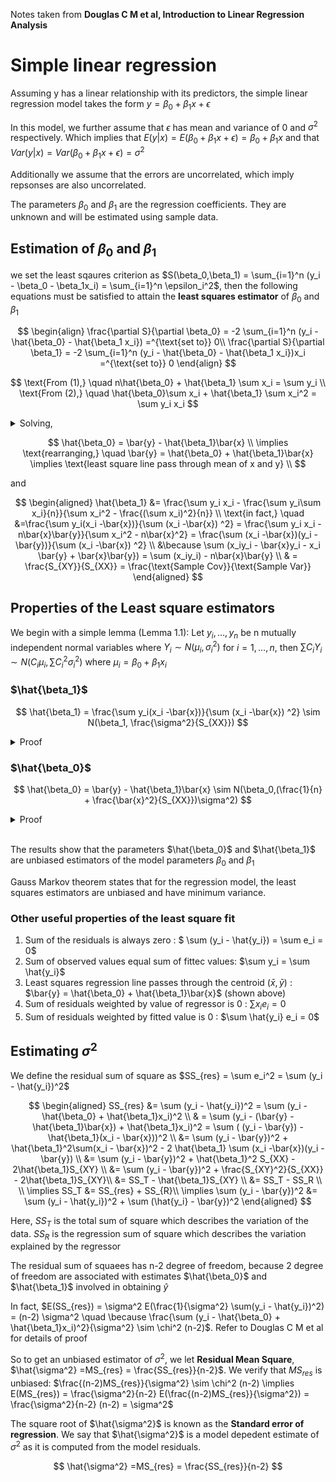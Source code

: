 Notes taken from **Douglas C M et al, Introduction to Linear Regression Analysis**

# Simple linear regression

Assuming y has a linear relationship with its predictors, the simple linear regression model takes the form $y = \beta_0 + \beta_1x + \epsilon$

In this model, we further assume that $\epsilon$ has mean and variance of 0 and $\sigma^2$ respectively. Which implies that $E(y|x) = E(\beta_0 + \beta_1x + \epsilon) = \beta_0 + \beta_1x$ and that $Var(y|x) = Var(\beta_0 + \beta_1x + \epsilon) = \sigma^2$

Additionally we assume that the errors are uncorrelated, which imply repsonses are also uncorrelated. 

The parameters $\beta_0$ and $\beta_1$ are the regression coefficients. They are unknown and will be estimated using sample data. 

## Estimation of $\beta_0$ and $\beta_1$

we set the least sqaures criterion as $S(\beta_0,\beta_1) = \sum_{i=1}^n (y_i - \beta_0 - \beta_1x_i) = \sum_{i=1}^n \epsilon_i^2$, then the following equations must be satisfied to attain the **least squares estimator** of $\beta_0$ and $\beta_1$

$$
\begin{align}
\frac{\partial S}{\partial \beta_0} = -2 \sum_{i=1}^n (y_i - \hat{\beta_0} - \hat{\beta_1 x_i}) =^{\text{set to}} 0\\
\frac{\partial S}{\partial \beta_1} = -2 \sum_{i=1}^n (y_i - \hat{\beta_0} - \hat{\beta_1 x_i})x_i =^{\text{set to}} 0
\end{align}
$$

$$
\text{From (1),} \quad n\hat{\beta_0} + \hat{\beta_1} \sum x_i = \sum y_i \\
\text{From (2),} \quad \hat{\beta_0}\sum x_i + \hat{\beta_1} \sum x_i^2 = \sum y_i x_i
$$

<details>

<summary>Solving,</summary>

$`
\begin{aligned}
n\hat{\beta_0} + \hat{\beta_1} \sum x_i &= \sum y_i \\
n\hat{\beta_0} + n \bar{x}\hat{\beta_1} &= n \bar{y} \\
\hat{\beta_0} &= \bar{y} - \hat{\beta_1}\bar{x} \tag{coefficient of $\beta_0$} \\
\end{aligned}
`$

$`
\begin{aligned}
\text{sub $\beta_0$ into (2),} \quad \sum y_i x_i - (\bar{y} - \hat{\beta_1}\bar{x})\sum x_i - \hat{\beta_1} \sum x_i^2 &=0 \\
\sum y_i x_i - \bar{y}\sum x_i - \hat{\beta_1}\bar{x}\sum x_i - \hat{\beta_1} \sum x_i^2 &=0 \\
\hat{\beta_1} (\sum x_i^2 -\bar{x}\sum x_i) = \sum y_i x_i - \bar{y}\sum x_i
\\
\hat{\beta_1} = \frac{\sum y_i x_i - \frac{\sum y_i\sum x_i}{n}}{\sum x_i^2 - \frac{(\sum x_i)^2}{n}} \tag{coefficient of $\beta_1$}
\end{aligned}
`$

</details>

$$
\hat{\beta_0} = \bar{y} - \hat{\beta_1}\bar{x}  \\
\implies \text{rearranging,} \quad \bar{y} = \hat{\beta_0} + \hat{\beta_1}\bar{x} \implies \text{least square line pass through mean of x and y} \\
$$

and 

$$
\begin{aligned}
\hat{\beta_1} &= \frac{\sum y_i x_i - \frac{\sum y_i\sum x_i}{n}}{\sum x_i^2 - \frac{(\sum x_i)^2}{n}} \\
\text{in fact,} \quad &=\frac{\sum y_i(x_i -\bar{x})}{\sum (x_i -\bar{x}) ^2} = \frac{\sum y_i x_i - n\bar{x}\bar{y}}{\sum x_i^2 - n\bar{x}^2} = \frac{\sum (x_i -\bar{x})(y_i -\bar{y})}{\sum (x_i -\bar{x}) ^2}  \\
&\because \sum (x_iy_i - \bar{x}y_i - x_i \bar{y} + \bar{x}\bar{y}) = \sum (x_iy_i) - n\bar{x}\bar{y} \\
& = \frac{S_{XY}}{S_{XX}} = \frac{\text{Sample Cov}}{\text{Sample Var}}
\end{aligned}
$$

## Properties of the Least square estimators

We begin with a simple lemma (Lemma 1.1): Let $y_i,\dotsc,y_n$ be n mutually independent normal variables where $Y_i \sim N(\mu_i,\sigma_i^2)$ for $i = 1,\dotsc,n$, then $\sum C_i Y_i \sim N(C_i \mu_i, \sum C_i^2 \sigma_i^2)$ where $\mu_i = \beta_0 + \beta_1x_i$

### $\hat{\beta_1}$

$$
\hat{\beta_1} = \frac{\sum y_i(x_i -\bar{x})}{\sum (x_i -\bar{x}) ^2} \sim N(\beta_1, \frac{\sigma^2}{S_{XX}})
$$

<details>
<summary>Proof</summary>

```math
\begin{aligned}
C_i &= \frac{(x_i -\bar{x})}{\sum (x_i -\bar{x}) ^2} \\
\\
E(\hat{\beta_1}) &= \sum \frac{ (x_i -\bar{x})}{\sum (x_i -\bar{x}) ^2} (\beta_0 + \beta_1x_i) \\
& = \beta_0 \sum (\frac{ (x_i -\bar{x})}{\sum (x_i -\bar{x}) ^2}) + \beta_1 \sum (\frac{ x_i(x_i -\bar{x})}{\sum (x_i -\bar{x}) ^2}) \\
& = 0 + \beta_1 \sum (\frac{ (x_i^2 -x_i\bar{x})}{\sum (x_i -\bar{x}) ^2}) \because \sum (x_i - \bar{x}) = 0\\
& = \beta_1 (\frac{ \sum x_i^2 - \sum x_i\bar{x}}{\sum (x_i -\bar{x}) ^2}) = \beta_1 (\frac{ \sum x_i^2 - n\bar{x}^2}{\sum x_i^2 - n\bar{x}^2}) = \beta_1 (1) \\
& = \beta_1
\\
Var(\hat{\beta_1}) = \sum \frac{ (x_i -\bar{x})^2 \sigma^2}{(\sum (x_i -\bar{x}) ^2)^2}  &= \frac{\sigma^2}{\sum (x_i -\bar{x}) ^2} = \frac{\sigma^2}{S_{XX}}
\end{aligned}
```

</details>

### $\hat{\beta_0}$

$$
\hat{\beta_0} = \bar{y} - \hat{\beta_1}\bar{x} \sim N(\beta_0,(\frac{1}{n} + \frac{\bar{x}^2}{S_{XX}})\sigma^2)
$$

<details>
<summary>Proof</summary>

$`
\begin{aligned}
E(\hat{\beta_0} ) &= E(\bar{y} - \hat{\beta_1}\bar{x}) \\
&= \frac{1}{n} \sum(E(y_i)) - \frac{1}{n} \sum E(\hat{\beta_1} x_i) \\
&= \frac{1}{n} \sum (\beta_0 + \beta_1x_i) - \frac{1}{n} \sum \beta_1 x_i \\
& = \beta_0
\end{aligned}
`$

Lemma 1.2: $Cov(\bar{y},\hat{\beta_1}) = 0$

$`
\begin{aligned}
Cov(\bar{y},\hat{\beta_1}) &= Cov(\frac{1}{n}\sum y_i,\sum C_i y_i), \quad C_i = \frac{(x_i -\bar{x})}{\sum (x_i -\bar{x}) ^2} \\
&= \frac{1}{n} \sum_i Cov(y_i,C_iy_i) + \frac{1}{n} \sum\sum_{i \neq j} Cov(y_i,C_j,yj) \\
&= \frac{1}{n} \sum_i C_i Cov(y_i,y_i) + 0 \quad \because \text{$y_i$ are indepedent} \\
&= \frac{1}{n} \sum_i C_i Var(y_i) = \frac{\sigma^2}{n} \sum_i C_i \\
&= 0 \quad \because \sum \frac{(x_i -\bar{x})}{\sum (x_i -\bar{x}) ^2} = 0
\end{aligned}
`$

We use Lemma 1.2 to proof the variance of $\hat{\beta_0}$

$`
\begin{aligned}
Var(\hat{\beta_0}) &= Var(\bar{y} - \hat{\beta_1}\bar{x}) = Var(\bar{y}) + (\bar{x})^2 Var(\hat{\beta_1}) + 2 \bar{x}Cov(\bar{y},\hat{\beta_1}) \\
& = \frac{\sigma^2}{n} + (\bar{x})^2\frac{\sigma^2}{\sum (x_i -\bar{x}) ^2} + 0 \quad \text{from Lemma 1.2} \\
& = \sigma^2 (\frac{1}{n} + \frac{\bar{x}}{S_{XX}})
\end{aligned}
`$

</details> <br>

The results show that the parameters $\hat{\beta_0}$ and $\hat{\beta_1}$  are unbiased estimators of the model parameters $\beta_0$ and $\beta_1$

Gauss Markov theorem states that for the regression model, the least squares estimators are unbiased and have minimum variance. 

### Other useful properties of the least square fit

1. Sum of the residuals is always zero : $ \sum (y_i - \hat{y_i}) = \sum e_i = 0$
2. Sum of observed values equal sum of fittec values: $\sum y_i  = \sum \hat{y_i}$
3. Least squares regression line passes through the centroid $(\bar{x},\bar{y})$ : $\bar{y} = \hat{\beta_0} + \hat{\beta_1}\bar{x}$ (shown above)
4. Sum of residuals weighted by value of regressor is 0 : $\sum x_i e_i = 0$
5. Sum of residuals weighted by fitted value is 0 : $\sum \hat{y_i} e_i = 0$

## Estimating $\sigma^2$

We define the residual sum of square as $SS_{res} = \sum e_i^2 = \sum (y_i - \hat{y_i})^2$

$$
\begin{aligned}
SS_{res} &= \sum (y_i - \hat{y_i})^2 = \sum (y_i - \hat{\beta_0} + \hat{\beta_1}x_i)^2 \\
& = \sum (y_i - (\bar{y} - \hat{\beta_1}\bar{x})  + \hat{\beta_1}x_i)^2 = \sum ( (y_i - \bar{y}) - \hat{\beta_1}(x_i - \bar{x}))^2 \\
&= \sum (y_i - \bar{y})^2 + \hat{\beta_1}^2\sum(x_i - \bar{x})^2 - 2 \hat{\beta_1} \sum (x_i -\bar{x})(y_i -\bar{y}) \\
&= \sum (y_i - \bar{y})^2 + \hat{\beta_1}^2 S_{XX} -  2\hat{\beta_1}S_{XY} \\
&= \sum (y_i - \bar{y})^2 + \frac{S_{XY}^2}{S_{XX}}  -  2\hat{\beta_1}S_{XY}\\
&= SS_T -  \hat{\beta_1}S_{XY} \\
&= SS_T - SS_R \\
\\
\implies  SS_T &= SS_{res} + SS_{R}\\
\implies \sum (y_i - \bar{y})^2 &= \sum (y_i - \hat{y_i})^2 + \sum (\hat{y_i} - \bar{y})^2
\end{aligned}
$$

Here, $SS_T$ is the total sum of square which describes the variation of the data. $SS_R$ is the regression sum of square which describes the variation explained by the regressor

The residual sum of squaees has n-2 degree of freedom, because 2 degree of freedom are associated with estimates $\hat{\beta_0}$ and $\hat{\beta_1}$ involved in obtaining $\hat{y}$

In fact, $E(SS_{res}) = \sigma^2 E(\frac{1}{\sigma^2} \sum(y_i - \hat{y_i})^2) = (n-2) \sigma^2 \quad \because \frac{\sum (y_i - \hat{\beta_0} + \hat{\beta_1}x_i)^2}{\sigma^2} \sim \chi^2 (n-2)$. Refer to Douglas C M et al for details of proof

So to get an unbiased estimator of $\sigma^2$, we let **Residual Mean Square**, $\hat{\sigma^2} =MS_{res} = \frac{SS_{res}}{n-2}$. We verify that $MS_{res}$ is unbiased: $\frac{(n-2)MS_{res}}{\sigma^2} \sim \chi^2 (n-2) \implies E(MS_{res}) = \frac{\sigma^2}{n-2} E(\frac{(n-2)MS_{res}}{\sigma^2}) = \frac{\sigma^2}{n-2} (n-2) = \sigma^2$

The square root of $\hat{\sigma^2}$ is known as the **Standard error of regression**. We say that $\hat{\sigma^2}$ is a model depedent estimate of $\sigma^2$ as it is computed from the model residuals. 

$$
\hat{\sigma^2} =MS_{res} = \frac{SS_{res}}{n-2}
$$

